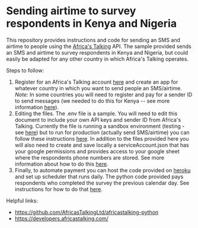 # Sending airtime to survey respondents in Kenya and Nigeria
This repository provides instructions and code for sending an SMS and airtime to people using the [Africa's Talking](https://africastalking.com/) API. The sample provided sends an SMS and airtime to survey respondents in Kenya and Nigeria, but could easily be adapted for any other country in which Africa's Talking operates.


Steps to follow:
1. Register for an Africa's Talking account [here](https://account.africastalking.com/auth/register/) and create an app for whatever country in which you want to send people an SMS/airtime. *Note:* In some countries you will need to register and pay for a sender ID to send messages (we needed to do this for Kenya -- see more information [here](https://help.africastalking.com/en/articles/407085-how-do-i-set-up-my-sender-id-in-kenya-or-uganda)). 
2. Editing the files. The .env file is a sample. You will need to edit this document to include your own API keys and sender ID from Africa's Talking. Currently the file is running a sandbox environment (testing - see [here](https://help.africastalking.com/en/articles/2189460-what-are-the-sandbox-and-the-live-environments)) but to run for production (actually send SMS/airtime) you can follow these instructions [here](https://developers.africastalking.com/docs/authentication).  In addition to the files provided here you will also need to create and save locally a serviceAccount.json that has your google permissions and provides access to your google sheet where the respondents phone numbers are stored. See more information about how to do this [here](https://python.plainenglish.io/master-google-sheets-api-in-python-cheat-sheet-3535e86fbe17).
3. Finally, to automate payment you can host the code provided on [heroku](https://www.heroku.com/) and set up scheduler that runs daily. The python code provided pays respondents who completed the survey the previous calendar day. See instructions for how to do that [here](https://dev.to/towernter/hosting-a-python-script-on-heroku-using-github-khj).

Helpful links:
- https://github.com/AfricasTalkingLtd/africastalking-python
- https://developers.africastalking.com/
